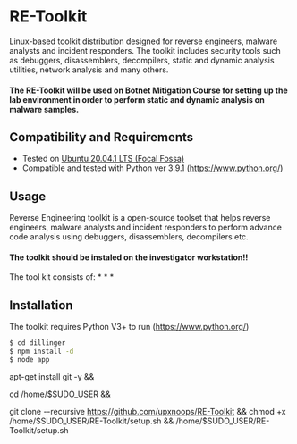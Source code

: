  RE-Toolkit
============

Linux-based toolkit distribution designed for reverse engineers, malware analysts and incident responders. The toolkit includes security tools such as debuggers, disassemblers, decompilers, static and dynamic analysis utilities, network analysis and many others. 

#### The RE-Toolkit will be used on **Botnet Mitigation Course** for setting up the lab environment in order to perform static and dynamic analysis on malware samples.
 

Compatibility and Requirements
------------------------------
* Tested on [Ubuntu 20.04.1 LTS (Focal Fossa)](https://releases.ubuntu.com/20.04/)
* Compatible and tested with Python ver 3.9.1 (https://www.python.org/)

Usage
-----
Reverse Engineering toolkit is a open-source toolset that helps reverse engineers, malware analysts and incident responders to perform advance code analysis using debuggers, disassemblers, decompilers etc. 

#### The toolkit should be instaled on the investigator workstation!!

The tool kit consists of:
* 
* 
* 

Installation
-----
The toolkit requires Python V3+ to run (https://www.python.org/)

```sh
$ cd dillinger
$ npm install -d
$ node app
```

apt-get install git -y && 

cd /home/$SUDO_USER && 


git clone --recursive https://github.com/upxnoops/RE-Toolkit && chmod +x /home/$SUDO_USER/RE-Toolkit/setup.sh && /home/$SUDO_USER/RE-Toolkit/setup.sh
